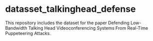 # datasset_talkinghead_defense
This repository includes the dataset for the paper Defending Low-Bandwidth Talking Head Videoconferencing Systems From Real-Time Puppeteering Attacks.
